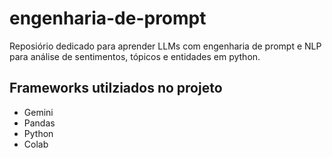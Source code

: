 # engenharia-de-prompt
Reposiório dedicado para aprender LLMs com engenharia de prompt e NLP para análise de sentimentos, tópicos e entidades em python.

## Frameworks utilziados no projeto
- Gemini
- Pandas
- Python
- Colab

